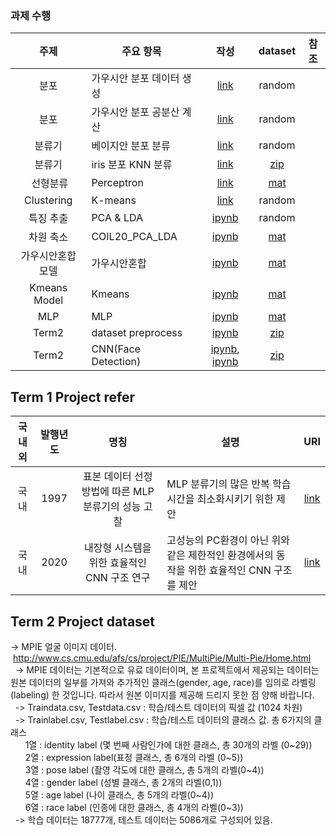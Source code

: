 ### 과제 수행
| 주제 | 주요 항목 | 작성 | dataset | 참조 |
| :---: | --- | :---: | :---: | :---: |
| 분포 | 가우시안 분포 데이터 생성 | [link](./과제_1_1_가우시안분포따른4개클래스.ipynb) | random |  |
| 분포 | 가우시안 분포 공분산 계산 | [link](./과제_1_2_표본평균과공분산계산.ipynb) | random |  |
| 분류기 | 베이지안 분포 분류 | [link](./과제_2_1_가우시안분포산점도.ipynb) | random |  |
| 분류기 | iris 분포 KNN 분류 | [link](./과제_2_2_iris_KNN분류.ipynb) | [zip](../../../datas/iris.zip) |  |
|  선형분류 | Perceptron | [link](./과제_3_1_선형판별함수_perceptron.ipynb) | [mat](../../../datas/HW3Data_1.mat) |  |
| Clustering | K-means | [link](./과제_3_2_군집화_K_means.ipynb) | random |  |
| 특징 추출 | PCA & LDA | [ipynb](./과제_4_1_PCA_LDA.ipynb) | random |  |
| 차원 축소 | COIL20_PCA_LDA| [ipynb](./과제_4_2_COIL20_PCA_LDA.ipynb) | [mat](../../../datats/HW4_COIL20.mat) |  |
| 가우시안혼합 모델 |가우시안혼합 | [ipynb](./과제_5_1_1_가우시안혼합모델.ipynb) | [mat](../../../datats/HW5Data_1.mat) |  |
| Kmeans Model |Kmeans| [ipynb](./과제_5_1_3_Kmeans.ipynb) | [mat](../../../datats/HW5Data_1.mat) |  |
| MLP |MLP| [ipynb](./과제_5_2_MLP.ipynb) | [mat](../../../datats/HW5Data_2.mat) |  |
| Term2 | dataset preprocess| [ipynb](./Term_2_preprocess.ipynb)| [zip](../../../datats/mpie_30_shuffle.zip) |  |
| Term2 | CNN(Face Detection)| [ipynb](./Term_2_CNN_MPIE.ipynb), [ipynb](./Term_2_CNN_MPIE_results.ipynb) | [zip](../../../datats/mpie_30_shuffle.zip) |  |

## Term 1 Project refer
|국내외|발행년도| 명칭 | 설명 | URI |
| :---:| :---: | :---: | --- | :---: |
|국내|1997|표본 데이터 선정 방법에 따른 MLP분류기의 성능 고찰|MLP 분류기의 많은 반복 학습 시간을 최소화시키기 위한 제안|[link](http://www.riss.kr/link?id=T6949443)|
|국내|2020|내장형 시스템을 위한 효율적인 CNN 구조 연구|고성능의 PC환경이 아닌 위와 같은 제한적인 환경에서의 동작을 위한 효율적인 CNN 구조를 제안|[link](http://www.riss.kr/link?id=T15499947)|

## Term 2 Project dataset
-> MPIE 얼굴 이미지 데이터.
     http://www.cs.cmu.edu/afs/cs/project/PIE/MultiPie/Multi-Pie/Home.html  
 
-> MPIE 데이터는 기본적으로 유료 데이터이며, 본 프로젝트에서 제공되는 데이터는 원본 데이터의 일부를 가져와 추가적인 클래스(gender, age, race)를 임의로 라벨링(labeling) 한 것입니다. 따라서 원본 이미지를 제공해 드리지 못한 점 양해 바랍니다.  
 
-> Traindata.csv, Testdata.csv : 학습/테스트 데이터의 픽셀 값 (1024 차원)  
 
-> Trainlabel.csv, Testlabel.csv : 학습/테스트 데이터의 클래스 값. 총 6가지의 클래스  
      1열 : identity label (몇 번째 사람인가에 대한 클래스, 총 30개의 라벨 (0~29))  
      2열 : expression label(표정 클래스, 총 6개의 라벨 (0~5))  
      3열 : pose label (촬영 각도에 대한 클래스, 총 5개의 라벨(0~4))  
      4열 : gender label (성별 클래스, 총 2개의 라벨(0,1))  
      5열 : age label (나이 클래스, 총 5개의 라벨(0~4))  
      6열 : race label (인종에 대한 클래스, 총 4개의 라벨(0~3))  
 
-> 학습 데이터는 18777개, 테스트 데이터는 5086개로 구성되어 있음.
